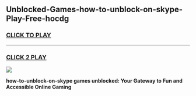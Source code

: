 
## Unblocked-Games-how-to-unblock-on-skype-Play-Free-hocdg
<h3>
<a href="https://premium76.site?title=how-to-unblock-on-skype&ref=21A">CLICK TO PLAY</a></h3>
<hr>

<h3>
<a href="https://premium76.site?title=how-to-unblock-on-skype&ref=21A">CLICK 2 PLAY</a>
  
</h3>

<a href="https://premium76.site?title=how-to-unblock-on-skype&ref=21A"><img src="https://clearcache.store/games.png"></a>


**how-to-unblock-on-skype games unblocked: Your Gateway to Fun and Accessible Online Gaming**
